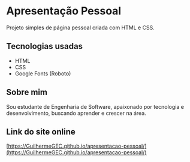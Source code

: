 # Apresentação Pessoal

Projeto simples de página pessoal criada com HTML e CSS.

## Tecnologias usadas

- HTML
- CSS
- Google Fonts (Roboto)

## Sobre mim

Sou estudante de Engenharia de Software, apaixonado por tecnologia e desenvolvimento, buscando aprender e crescer na área.

## Link do site online

[https://GuilhermeGEC.github.io/apresentacao-pessoal/](https://GuilhermeGEC.github.io/apresentacao-pessoal/)
